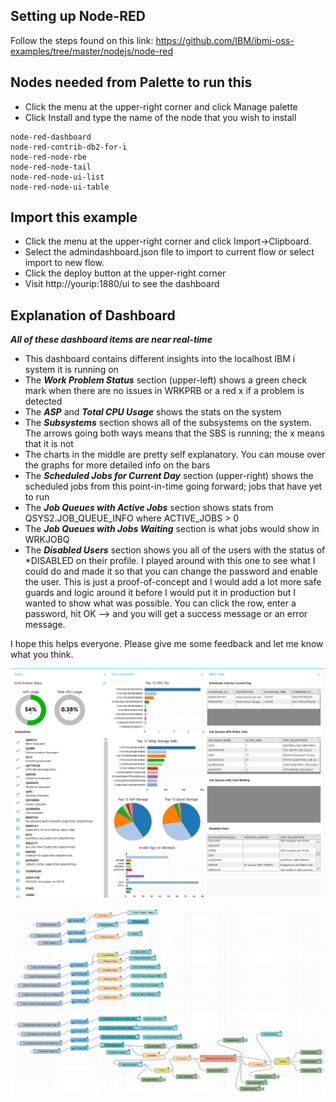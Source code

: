 ## Setting up Node-RED
Follow the steps found on this link: https://github.com/IBM/ibmi-oss-examples/tree/master/nodejs/node-red

## Nodes needed from Palette to run this
 - Click the menu at the upper-right corner and click Manage palette
 - Click Install and type the name of the node that you wish to install

```
node-red-dashboard
node-red-contrib-db2-for-i
node-red-node-rbe 
node-red-node-tail
node-red-node-ui-list
node-red-node-ui-table
```

## Import this example
- Click the menu at the upper-right corner and click Import->Clipboard.
- Select the admindashboard.json file to import to current flow or select import to new flow.
- Click the deploy button at the upper-right corner
- Visit http://yourip:1880/ui to see the dashboard

## Explanation of Dashboard
***All of these dashboard items are near real-time***
 - This dashboard contains different insights into the localhost IBM i system it is running on
 - The ***Work Problem Status*** section (upper-left) shows a green check mark when there are no issues in WRKPRB or a red x if a problem is detected
 - The ***ASP*** and ***Total CPU Usage*** shows the stats on the system
 - The ***Subsystems*** section shows all of the subsystems on the system. The arrows going both ways means that the SBS is running; the x means that it is not
 - The charts in the middle are pretty self explanatory. You can mouse over the graphs for more detailed info on the bars
 - The ***Scheduled Jobs for Current Day*** section (upper-right) shows the scheduled jobs from this point-in-time going forward; jobs that have yet to run
 - The ***Job Queues with Active Jobs*** section shows stats from QSYS2.JOB_QUEUE_INFO where ACTIVE_JOBS > 0
 - The ***Job Queues with Jobs Waiting*** section is what jobs would show in WRKJOBQ
 - The ***Disabled Users*** section shows you all of the users with the status of *DISABLED on their profile. I played around with this one to see what I could do and made it so that you can change the password and enable the user. This is just a proof-of-concept and I would add a lot more safe guards and logic around it before I would put it in production but I wanted to show what was possible. You can click the row, enter a password, hit OK --> and you will get a success message or an error message.

 I hope this helps everyone. Please give me some feedback and let me know what you think.

![screen shot](./dashboardscreenshot.png?raw=true)

![screen shot](./flowscreenshot.png?raw=true)
